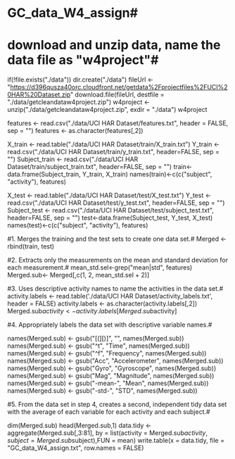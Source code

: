 # GC_data_W4_assign#
# download and unzip data, name the data file as "w4project"#
if(!file.exists("./data")) dir.create("./data")
fileUrl <-"https://d396qusza40orc.cloudfront.net/getdata%2Fprojectfiles%2FUCI%20HAR%20Dataset.zip"
download.file(fileUrl, destfile = "./data/getcleandataw4project.zip")
w4project <- unzip("./data/getcleandataw4project.zip", exdir = "./data")
w4project

features <- read.csv("./data/UCI HAR Dataset/features.txt", header = FALSE, sep = "")
features <- as.character(features[,2])

X_train <- read.table("./data/UCI HAR Dataset/train/X_train.txt")
Y_train <- read.csv("./data/UCI HAR Dataset/train/y_train.txt", header=FALSE, sep = "")
Subject_train <- read.csv("./data/UCI HAR Dataset/train/subject_train.txt", header=FALSE, sep = "")
train<-data.frame(Subject_train, Y_train, X_train)
names(train)<-c(c("subject", "activity"), features)

X_test <- read.table("./data/UCI HAR Dataset/test/X_test.txt")
Y_test <- read.csv("./data/UCI HAR Dataset/test/y_test.txt", header=FALSE, sep = "")
Subject_test <- read.csv("./data/UCI HAR Dataset/test/subject_test.txt", header=FALSE, sep = "")
test<-data.frame(Subject_test, Y_test, X_test)
names(test)<-c(c("subject", "activity"), features)

#1. Merges the training and the test sets to create one data set.#
Merged <- rbind(train, test)

#2. Extracts only the measurements on the mean and standard deviation for each measurement.#
mean_std.sel<-grep("mean|std", features)
Merged.sub<- Merged[,c(1, 2, mean_std.sel + 2)]

#3. Uses descriptive activity names to name the activities in the data set.#
activity.labels <- read.table('./data/UCI HAR Dataset/activity_labels.txt', header = FALSE)
activity.labels <- as.character(activity.labels[,2])
Merged.sub$activity <- activity.labels[Merged.sub$activity]

#4. Appropriately labels the data set with descriptive variable names.#

names(Merged.sub) <- gsub("[(][)]", "", names(Merged.sub))
names(Merged.sub) <- gsub("^t", "Time", names(Merged.sub))
names(Merged.sub) <- gsub("^f", "Frequency", names(Merged.sub))
names(Merged.sub) <- gsub("Acc", "Accelerometer", names(Merged.sub))
names(Merged.sub) <- gsub("Gyro", "Gyroscope", names(Merged.sub))
names(Merged.sub) <- gsub("Mag", "Magnitude", names(Merged.sub))
names(Merged.sub) <- gsub("-mean-", "Mean", names(Merged.sub))
names(Merged.sub) <- gsub("-std-", "STD", names(Merged.sub))


#5. From the data set in step 4, creates a second, independent tidy data set with the average of each variable for each activity and each subject.#

dim(Merged.sub)
head(Merged.sub,1)
data.tidy <- aggregate(Merged.sub[,3:81], by = list(activity = Merged.sub$activity, subject = Merged.sub$subject),FUN = mean)
write.table(x = data.tidy, file = "GC_data_W4_assign.txt", row.names = FALSE)
